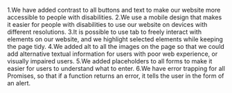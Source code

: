 1.We have added contrast to all buttons and text to make our website more accessible to people with disabilities.
2.We use a mobile design that makes it easier for people with disabilities to use our website on devices with different resolutions.
3.It is possible to use tab to freely interact with elements on our website, and we highlight selected elements while keeping the page tidy.
4.We added alt to all the images on the page so that we could add alternative textual information for users with poor web experience, or visually impaired users.
5.We added placeholders to all forms to make it easier for users to understand what to enter.
6.We have error trapping for all Promises, so that if a function returns an error, it tells the user in the form of an alert.